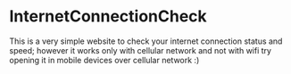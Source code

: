 # InternetConnectionCheck
This is a very simple website to check your internet connection status and speed;
however it works only with cellular network and not with wifi try opening it in mobile devices over cellular network :)
